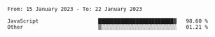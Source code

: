 <!--START_SECTION:waka-->

```text
From: 15 January 2023 - To: 22 January 2023

JavaScript                   ████████████████████████▓   98.60 %
Other                        ▒░░░░░░░░░░░░░░░░░░░░░░░░   01.21 %
```

<!--END_SECTION:waka-->
